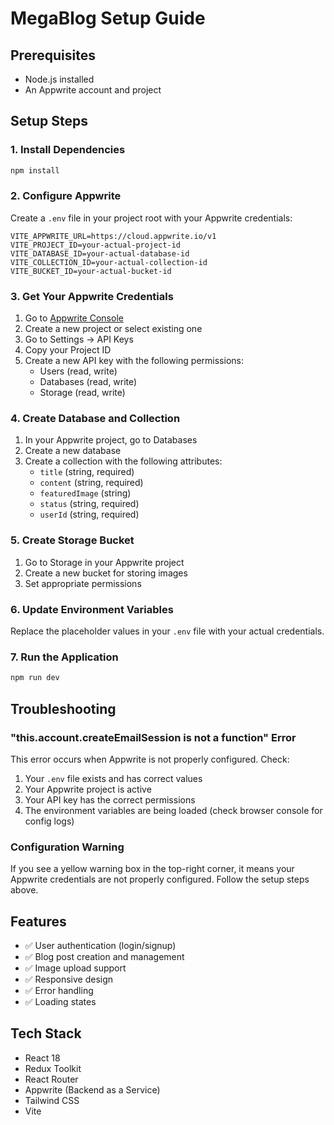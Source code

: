 # MegaBlog Setup Guide

## Prerequisites
- Node.js installed
- An Appwrite account and project

## Setup Steps

### 1. Install Dependencies
```bash
npm install
```

### 2. Configure Appwrite

Create a `.env` file in your project root with your Appwrite credentials:

```env
VITE_APPWRITE_URL=https://cloud.appwrite.io/v1
VITE_PROJECT_ID=your-actual-project-id
VITE_DATABASE_ID=your-actual-database-id
VITE_COLLECTION_ID=your-actual-collection-id
VITE_BUCKET_ID=your-actual-bucket-id
```

### 3. Get Your Appwrite Credentials

1. Go to [Appwrite Console](https://cloud.appwrite.io/)
2. Create a new project or select existing one
3. Go to Settings → API Keys
4. Copy your Project ID
5. Create a new API key with the following permissions:
   - Users (read, write)
   - Databases (read, write)
   - Storage (read, write)

### 4. Create Database and Collection

1. In your Appwrite project, go to Databases
2. Create a new database
3. Create a collection with the following attributes:
   - `title` (string, required)
   - `content` (string, required)
   - `featuredImage` (string)
   - `status` (string, required)
   - `userId` (string, required)

### 5. Create Storage Bucket

1. Go to Storage in your Appwrite project
2. Create a new bucket for storing images
3. Set appropriate permissions

### 6. Update Environment Variables

Replace the placeholder values in your `.env` file with your actual credentials.

### 7. Run the Application

```bash
npm run dev
```

## Troubleshooting

### "this.account.createEmailSession is not a function" Error

This error occurs when Appwrite is not properly configured. Check:

1. Your `.env` file exists and has correct values
2. Your Appwrite project is active
3. Your API key has the correct permissions
4. The environment variables are being loaded (check browser console for config logs)

### Configuration Warning

If you see a yellow warning box in the top-right corner, it means your Appwrite credentials are not properly configured. Follow the setup steps above.

## Features

- ✅ User authentication (login/signup)
- ✅ Blog post creation and management
- ✅ Image upload support
- ✅ Responsive design
- ✅ Error handling
- ✅ Loading states

## Tech Stack

- React 18
- Redux Toolkit
- React Router
- Appwrite (Backend as a Service)
- Tailwind CSS
- Vite 